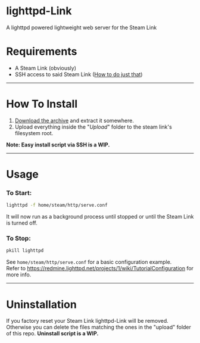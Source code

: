 # lighttpd-Link
A lighttpd powered lightweight web server for the Steam Link




# Requirements
- A Steam Link (obviously)
- SSH access to said Steam Link ([How to do just that](https://github.com/ValveSoftware/steamlink-sdk#ssh-access))

----

# How To Install
1. [Download the archive](https://github.com/fuzzymannerz/lighttpd-Link/archive/master.zip) and extract it somewhere.
2. Upload everything inside the "*Upload*" folder to the steam link's filesystem root.

**Note: Easy install script via SSH is a WIP.**

----

# Usage
### To Start:
```bash
lighttpd -f home/steam/http/serve.conf
```
It will now run as a background process until stopped or until the Steam Link is turned off.
### To Stop:
```bash
pkill lighttpd
```
See `home/steam/http/serve.conf` for a basic configuration example.    
Refer to https://redmine.lighttpd.net/projects/1/wiki/TutorialConfiguration for more info.

----

# Uninstallation
If you factory reset your Steam Link lighttpd-Link will be removed. Otherwise you can delete the files matching the ones in the "upload" folder of this repo. **Uninstall script is a WIP.**

